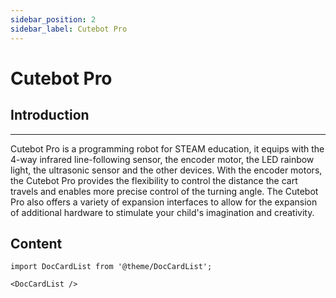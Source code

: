 ```yaml
---
sidebar_position: 2
sidebar_label: Cutebot Pro
---
```


# Cutebot Pro

## Introduction
---

Cutebot Pro is a programming robot for STEAM education, it equips with the 4-way infrared line-following sensor, the encoder motor, the LED rainbow light, the ultrasonic sensor and the other devices. With the encoder motors, the Cutebot Pro provides the flexibility to control the distance the cart travels and enables more precise control of the turning angle. The Cutebot Pro also offers a variety of expansion interfaces to allow for the expansion of additional hardware to stimulate your child's imagination and creativity.


## Content

```mdx-code-block
import DocCardList from '@theme/DocCardList';

<DocCardList />
```
